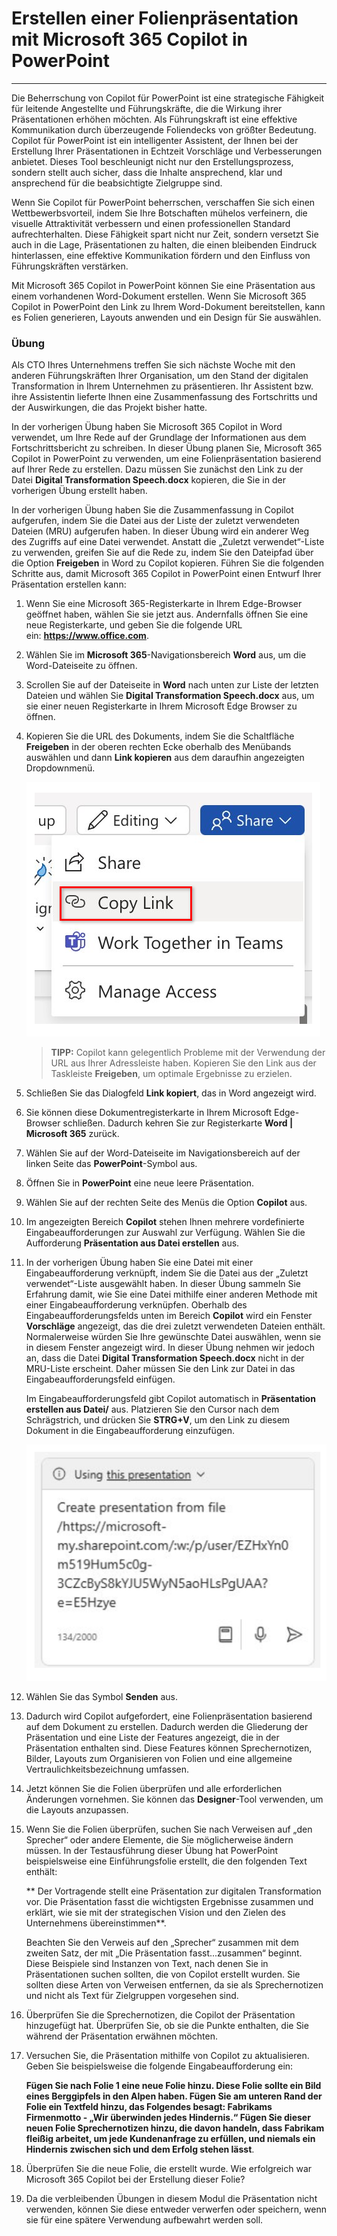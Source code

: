 
# Erstellen einer Folienpräsentation mit Microsoft 365 Copilot in PowerPoint
---
Die Beherrschung von Copilot für PowerPoint ist eine strategische Fähigkeit für leitende Angestellte und Führungskräfte, die die Wirkung ihrer Präsentationen erhöhen möchten. Als Führungskraft ist eine effektive Kommunikation durch überzeugende Foliendecks von größter Bedeutung. Copilot für PowerPoint ist ein intelligenter Assistent, der Ihnen bei der Erstellung Ihrer Präsentationen in Echtzeit Vorschläge und Verbesserungen anbietet. Dieses Tool beschleunigt nicht nur den Erstellungsprozess, sondern stellt auch sicher, dass die Inhalte ansprechend, klar und ansprechend für die beabsichtigte Zielgruppe sind.

Wenn Sie Copilot für PowerPoint beherrschen, verschaffen Sie sich einen Wettbewerbsvorteil, indem Sie Ihre Botschaften mühelos verfeinern, die visuelle Attraktivität verbessern und einen professionellen Standard aufrechterhalten. Diese Fähigkeit spart nicht nur Zeit, sondern versetzt Sie auch in die Lage, Präsentationen zu halten, die einen bleibenden Eindruck hinterlassen, eine effektive Kommunikation fördern und den Einfluss von Führungskräften verstärken.

Mit Microsoft 365 Copilot in PowerPoint können Sie eine Präsentation aus einem vorhandenen Word-Dokument erstellen. Wenn Sie Microsoft 365 Copilot in PowerPoint den Link zu Ihrem Word-Dokument bereitstellen, kann es Folien generieren, Layouts anwenden und ein Design für Sie auswählen.

### Übung

Als CTO Ihres Unternehmens treffen Sie sich nächste Woche mit den anderen Führungskräften Ihrer Organisation, um den Stand der digitalen Transformation in Ihrem Unternehmen zu präsentieren. Ihr Assistent bzw. ihre Assistentin lieferte Ihnen eine Zusammenfassung des Fortschritts und der Auswirkungen, die das Projekt bisher hatte.

In der vorherigen Übung haben Sie Microsoft 365 Copilot in Word verwendet, um Ihre Rede auf der Grundlage der Informationen aus dem Fortschrittsbericht zu schreiben. In dieser Übung planen Sie, Microsoft 365 Copilot in PowerPoint zu verwenden, um eine Folienpräsentation basierend auf Ihrer Rede zu erstellen. Dazu müssen Sie zunächst den Link zu der Datei **Digital Transformation Speech.docx** kopieren, die Sie in der vorherigen Übung erstellt haben.

In der vorherigen Übung haben Sie die Zusammenfassung in Copilot aufgerufen, indem Sie die Datei aus der Liste der zuletzt verwendeten Dateien (MRU) aufgerufen haben. In dieser Übung wird ein anderer Weg des Zugriffs auf eine Datei verwendet. Anstatt die „Zuletzt verwendet“-Liste zu verwenden, greifen Sie auf die Rede zu, indem Sie den Dateipfad über die Option **Freigeben** in Word zu Copilot kopieren. Führen Sie die folgenden Schritte aus, damit Microsoft 365 Copilot in PowerPoint einen Entwurf Ihrer Präsentation erstellen kann:

1.  Wenn Sie eine Microsoft 365-Registerkarte in Ihrem Edge-Browser geöffnet haben, wählen Sie sie jetzt aus. Andernfalls öffnen Sie eine neue Registerkarte, und geben Sie die folgende URL ein: **https://www.office.com**.

2.  Wählen Sie im **Microsoft 365**-Navigationsbereich **Word** aus, um die Word-Dateiseite zu öffnen.

3.  Scrollen Sie auf der Dateiseite in **Word** nach unten zur Liste der letzten Dateien und wählen Sie **Digital Transformation Speech.docx** aus, um sie einer neuen Registerkarte in Ihrem Microsoft Edge Browser zu öffnen.

4.  Kopieren Sie die URL des Dokuments, indem Sie die Schaltfläche **Freigeben** in der oberen rechten Ecke oberhalb des Menübands auswählen und dann **Link kopieren** aus dem daraufhin angezeigten Dropdownmenü.
    
    ![Screenshot des Menüs „Freigeben“ und hervorgehobener Option „Link kopieren“.](../media/share-menu-with-copy-link-9fd1c60a.png)
    
    
     > **TIPP:** Copilot kann gelegentlich Probleme mit der Verwendung der URL aus Ihrer Adressleiste haben. Kopieren Sie den Link aus der Taskleiste **Freigeben**, um optimale Ergebnisse zu erzielen.

5.  Schließen Sie das Dialogfeld **Link kopiert**, das in Word angezeigt wird.

6.  Sie können diese Dokumentregisterkarte in Ihrem Microsoft Edge-Browser schließen. Dadurch kehren Sie zur Registerkarte **Word \| Microsoft 365** zurück.

7.  Wählen Sie auf der Word-Dateiseite im Navigationsbereich auf der linken Seite das **PowerPoint**-Symbol aus.

8.  Öffnen Sie in **PowerPoint** eine neue leere Präsentation.

9.  Wählen Sie auf der rechten Seite des Menüs die Option **Copilot** aus.

10. Im angezeigten Bereich **Copilot** stehen Ihnen mehrere vordefinierte Eingabeaufforderungen zur Auswahl zur Verfügung. Wählen Sie die Aufforderung **Präsentation aus Datei erstellen** aus.

11. In der vorherigen Übung haben Sie eine Datei mit einer Eingabeaufforderung verknüpft, indem Sie die Datei aus der „Zuletzt verwendet“-Liste ausgewählt haben. In dieser Übung sammeln Sie Erfahrung damit, wie Sie eine Datei mithilfe einer anderen Methode mit einer Eingabeaufforderung verknüpfen. Oberhalb des Eingabeaufforderungsfelds unten im Bereich **Copilot** wird ein Fenster **Vorschläge** angezeigt, das die drei zuletzt verwendeten Dateien enthält. Normalerweise würden Sie Ihre gewünschte Datei auswählen, wenn sie in diesem Fenster angezeigt wird. In dieser Übung nehmen wir jedoch an, dass die Datei **Digital Transformation Speech.docx** nicht in der MRU-Liste erscheint. Daher müssen Sie den Link zur Datei in das Eingabeaufforderungsfeld einfügen.
    
    Im Eingabeaufforderungsfeld gibt Copilot automatisch in **Präsentation erstellen aus Datei/** aus. Platzieren Sie den Cursor nach dem Schrägstrich, und drücken Sie **STRG+V**, um den Link zu diesem Dokument in die Eingabeaufforderung einzufügen.
    
    ![Screenshot, der den Microsoft 365 Copilot im Prompt-Feld von PowerPoint mit dem Prompt „Präsentation aus Datei erstellen“ und dem Link zur Datei zeigt.](../media/copilot-ppt-prompt-with-file-link-690f74ed.png)
    
12. Wählen Sie das Symbol **Senden** aus.

13. Dadurch wird Copilot aufgefordert, eine Folienpräsentation basierend auf dem Dokument zu erstellen. Dadurch werden die Gliederung der Präsentation und eine Liste der Features angezeigt, die in der Präsentation enthalten sind. Diese Features können Sprechernotizen, Bilder, Layouts zum Organisieren von Folien und eine allgemeine Vertraulichkeitsbezeichnung umfassen.

14. Jetzt können Sie die Folien überprüfen und alle erforderlichen Änderungen vornehmen. Sie können das **Designer**-Tool verwenden, um die Layouts anzupassen.

15. Wenn Sie die Folien überprüfen, suchen Sie nach Verweisen auf „den Sprecher“ oder andere Elemente, die Sie möglicherweise ändern müssen. In der Testausführung dieser Übung hat PowerPoint beispielsweise eine Einführungsfolie erstellt, die den folgenden Text enthält:
    
    ** Der Vortragende stellt eine Präsentation zur digitalen Transformation vor. Die Präsentation fasst die wichtigsten Ergebnisse zusammen und erklärt, wie sie mit der strategischen Vision und den Zielen des Unternehmens übereinstimmen**.
    
    Beachten Sie den Verweis auf den „Sprecher“ zusammen mit dem zweiten Satz, der mit „Die Präsentation fasst...zusammen“ beginnt. Diese Beispiele sind Instanzen von Text, nach denen Sie in Präsentationen suchen sollten, die von Copilot erstellt wurden. Sie sollten diese Arten von Verweisen entfernen, da sie als Sprechernotizen und nicht als Text für Zielgruppen vorgesehen sind.

16. Überprüfen Sie die Sprechernotizen, die Copilot der Präsentation hinzugefügt hat. Überprüfen Sie, ob sie die Punkte enthalten, die Sie während der Präsentation erwähnen möchten.

17. Versuchen Sie, die Präsentation mithilfe von Copilot zu aktualisieren. Geben Sie beispielsweise die folgende Eingabeaufforderung ein:
    
    **Fügen Sie nach Folie 1 eine neue Folie hinzu. Diese Folie sollte ein Bild eines Berggipfels in den Alpen haben. Fügen Sie am unteren Rand der Folie ein Textfeld hinzu, das Folgendes besagt: Fabrikams Firmenmotto - „Wir überwinden jedes Hindernis.“ Fügen Sie dieser neuen Folie Sprechernotizen hinzu, die davon handeln, dass Fabrikam fleißig arbeitet, um jede Kundenanfrage zu erfüllen, und niemals ein Hindernis zwischen sich und dem Erfolg stehen lässt**.

18. Überprüfen Sie die neue Folie, die erstellt wurde. Wie erfolgreich war Microsoft 365 Copilot bei der Erstellung dieser Folie?

19. Da die verbleibenden Übungen in diesem Modul die Präsentation nicht verwenden, können Sie diese entweder verwerfen oder speichern, wenn sie für eine spätere Verwendung aufbewahrt werden soll.
